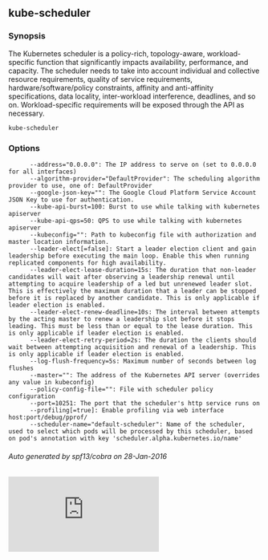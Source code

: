 <!-- BEGIN MUNGE: UNVERSIONED_WARNING -->


<!-- END MUNGE: UNVERSIONED_WARNING -->

## kube-scheduler



### Synopsis


The Kubernetes scheduler is a policy-rich, topology-aware,
workload-specific function that significantly impacts availability, performance,
and capacity. The scheduler needs to take into account individual and collective
resource requirements, quality of service requirements, hardware/software/policy
constraints, affinity and anti-affinity specifications, data locality, inter-workload
interference, deadlines, and so on. Workload-specific requirements will be exposed
through the API as necessary.

```
kube-scheduler
```

### Options

```
      --address="0.0.0.0": The IP address to serve on (set to 0.0.0.0 for all interfaces)
      --algorithm-provider="DefaultProvider": The scheduling algorithm provider to use, one of: DefaultProvider
      --google-json-key="": The Google Cloud Platform Service Account JSON Key to use for authentication.
      --kube-api-burst=100: Burst to use while talking with kubernetes apiserver
      --kube-api-qps=50: QPS to use while talking with kubernetes apiserver
      --kubeconfig="": Path to kubeconfig file with authorization and master location information.
      --leader-elect[=false]: Start a leader election client and gain leadership before executing the main loop. Enable this when running replicated components for high availability.
      --leader-elect-lease-duration=15s: The duration that non-leader candidates will wait after observing a leadership renewal until attempting to acquire leadership of a led but unrenewed leader slot. This is effectively the maximum duration that a leader can be stopped before it is replaced by another candidate. This is only applicable if leader election is enabled.
      --leader-elect-renew-deadline=10s: The interval between attempts by the acting master to renew a leadership slot before it stops leading. This must be less than or equal to the lease duration. This is only applicable if leader election is enabled.
      --leader-elect-retry-period=2s: The duration the clients should wait between attempting acquisition and renewal of a leadership. This is only applicable if leader election is enabled.
      --log-flush-frequency=5s: Maximum number of seconds between log flushes
      --master="": The address of the Kubernetes API server (overrides any value in kubeconfig)
      --policy-config-file="": File with scheduler policy configuration
      --port=10251: The port that the scheduler's http service runs on
      --profiling[=true]: Enable profiling via web interface host:port/debug/pprof/
      --scheduler-name="default-scheduler": Name of the scheduler, used to select which pods will be processed by this scheduler, based on pod's annotation with key 'scheduler.alpha.kubernetes.io/name'
```

###### Auto generated by spf13/cobra on 28-Jan-2016




<!-- BEGIN MUNGE: IS_VERSIONED -->
<!-- TAG IS_VERSIONED -->
<!-- END MUNGE: IS_VERSIONED -->


<!-- BEGIN MUNGE: GENERATED_ANALYTICS -->
[![Analytics](https://kubernetes-site.appspot.com/UA-36037335-10/GitHub/docs/admin/kube-scheduler.md?pixel)]()
<!-- END MUNGE: GENERATED_ANALYTICS -->
